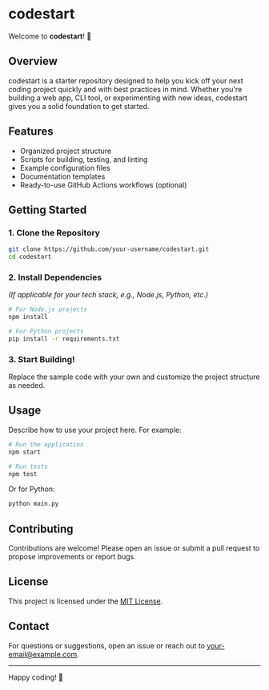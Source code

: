 # codestart

Welcome to **codestart**! 🚀

## Overview

codestart is a starter repository designed to help you kick off your next coding project quickly and with best practices in mind. Whether you're building a web app, CLI tool, or experimenting with new ideas, codestart gives you a solid foundation to get started.

## Features

- Organized project structure
- Scripts for building, testing, and linting
- Example configuration files
- Documentation templates
- Ready-to-use GitHub Actions workflows (optional)

## Getting Started

### 1. Clone the Repository

```bash
git clone https://github.com/your-username/codestart.git
cd codestart
```

### 2. Install Dependencies

*(If applicable for your tech stack, e.g., Node.js, Python, etc.)*

```bash
# For Node.js projects
npm install

# For Python projects
pip install -r requirements.txt
```

### 3. Start Building!

Replace the sample code with your own and customize the project structure as needed.

## Usage

Describe how to use your project here. For example:

```bash
# Run the application
npm start

# Run tests
npm test
```

Or for Python:

```bash
python main.py
```

## Contributing

Contributions are welcome! Please open an issue or submit a pull request to propose improvements or report bugs.

## License

This project is licensed under the [MIT License](LICENSE).

## Contact

For questions or suggestions, open an issue or reach out to [your-email@example.com](mailto:your-email@example.com).

---

Happy coding! 🎉
